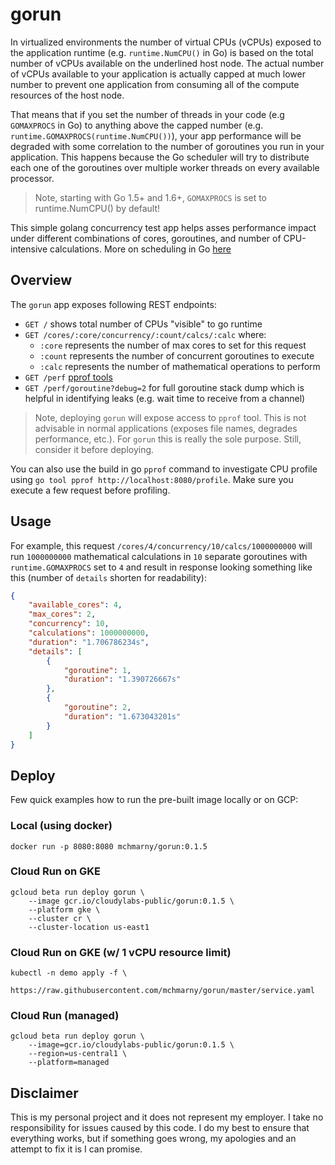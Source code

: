 # gorun

In virtualized environments the number of virtual CPUs (vCPUs) exposed to the application runtime (e.g. `runtime.NumCPU()` in Go) is based on the total number of vCPUs available on the underlined host node. The actual number of vCPUs available to your application is actually capped at much lower number to prevent one application from consuming all of the compute resources of the host node.

That means that if you set the number of threads in your code (e.g `GOMAXPROCS` in Go) to anything above the capped number (e.g. `runtime.GOMAXPROCS(runtime.NumCPU())`), your app performance will be degraded with some correlation to the number of goroutines you run in your application. This happens because the Go scheduler will try to distribute each one of the goroutines over multiple worker threads on every available processor.

> Note, starting with Go 1.5+ and 1.6+, `GOMAXPROCS` is set to runtime.NumCPU() by default!

This simple golang concurrency test app helps asses performance impact under different combinations of cores, goroutines, and number of CPU-intensive calculations. More on scheduling in Go [here](https://www.ardanlabs.com/blog/2018/08/scheduling-in-go-part1.html)

## Overview

The `gorun` app exposes following REST endpoints:

* `GET /` shows total number of CPUs "visible" to go runtime
* `GET /cores/:core/concurrency/:count/calcs/:calc` where:
  * `:core` represents the number of max cores to set for this request
  * `:count` represents the number of concurrent goroutines to execute
  * `:calc` represents the number of mathematical operations to perform
* `GET /perf` [pprof tools](https://golang.org/pkg/runtime/pprof/)
* `GET /perf/goroutine?debug=2` for full goroutine stack dump which is helpful in identifying leaks (e.g. wait time to receive from a channel)

> Note, deploying `gorun` will expose access to `pprof` tool. This is not advisable in normal applications (exposes file names, degrades performance, etc.). For `gorun` this is really the sole purpose. Still, consider it before deploying.

You can also use the build in go `pprof` command to investigate CPU profile using
`go tool pprof http://localhost:8080/profile`. Make sure you execute a few request before profiling.

## Usage

For example, this request `/cores/4/concurrency/10/calcs/1000000000` will run `1000000000` mathematical calculations in `10` separate goroutines with `runtime.GOMAXPROCS` set to `4` and result in response looking something like this (number of `details` shorten for readability):

```json
{
    "available_cores": 4,
    "max_cores": 2,
    "concurrency": 10,
    "calculations": 1000000000,
    "duration": "1.706786234s",
    "details": [
        {
            "goroutine": 1,
            "duration": "1.390726667s"
        },
        {
            "goroutine": 2,
            "duration": "1.673043201s"
        }
    ]
}
```

## Deploy

Few quick examples how to run the pre-built image locally or on GCP:

### Local (using docker)

```shell
docker run -p 8080:8080 mchmarny/gorun:0.1.5
```

### Cloud Run on GKE

```shell
gcloud beta run deploy gorun \
    --image gcr.io/cloudylabs-public/gorun:0.1.5 \
    --platform gke \
    --cluster cr \
    --cluster-location us-east1
```

### Cloud Run on GKE (w/ 1 vCPU resource limit)

```shell
kubectl -n demo apply -f \
    https://raw.githubusercontent.com/mchmarny/gorun/master/service.yaml
```

### Cloud Run (managed)

```shell
gcloud beta run deploy gorun \
    --image=gcr.io/cloudylabs-public/gorun:0.1.5 \
    --region=us-central1 \
    --platform=managed
```

## Disclaimer

This is my personal project and it does not represent my employer. I take no responsibility for issues caused by this code. I do my best to ensure that everything works, but if something goes wrong, my apologies and an attempt to fix it is I can promise.